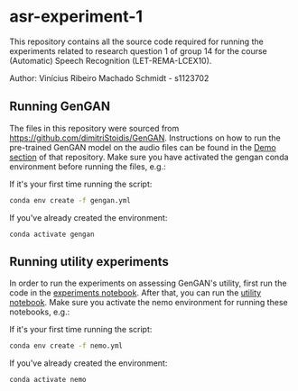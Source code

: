 # asr-experiment-1
This repository contains all the source code required for running the experiments related to research question 1 of group 14 for the course (Automatic) Speech Recognition (LET-REMA-LCEX10).

Author: Vinícius Ribeiro Machado Schmidt - s1123702

## Running GenGAN
The files in this repository were sourced from https://github.com/dimitriStoidis/GenGAN. Instructions on how to run the pre-trained GenGAN model on the audio files can be found in the [Demo section](https://github.com/dimitriStoidis/GenGAN?tab=readme-ov-file#demo) of that repository. Make sure you have activated the gengan conda environment before running the files, e.g.:

If it's your first time running the script:
```bash
conda env create -f gengan.yml
```

If you've already created the environment:
```
conda activate gengan
```

## Running utility experiments
In order to run the experiments on assessing GenGAN's utility, first run the code in the [experiments notebook](./experiments.ipynb). After that, you can run the [utility notebook](utility.ipynb). Make sure you activate the nemo environment for running these notebooks, e.g.:

If it's your first time running the script:
```bash
conda env create -f nemo.yml
```

If you've already created the environment:
```
conda activate nemo
```
